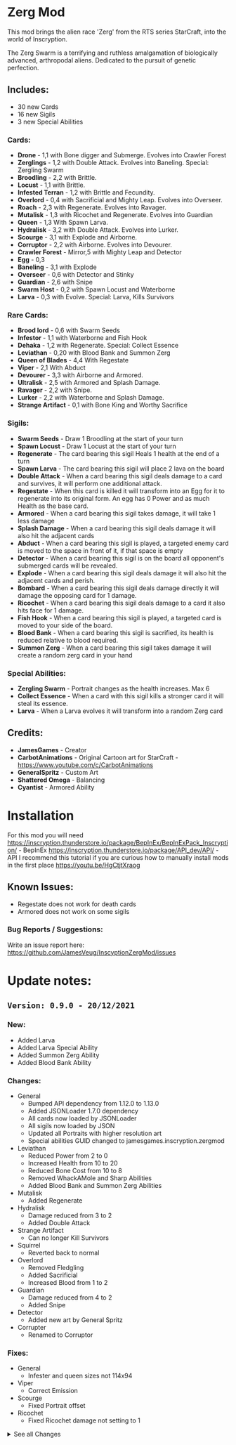 # Zerg Mod
This mod brings the alien race 'Zerg' from the RTS series StarCraft, into the world of Inscryption.

The Zerg Swarm is a terrifying and ruthless amalgamation of biologically advanced, arthropodal aliens. Dedicated to the pursuit of genetic perfection.

## Includes:
- 30 new Cards
- 16 new Sigils
- 3 new Special Abilities

### Cards:
- **Drone** - 1,1 with Bone digger and Submerge. Evolves into Crawler Forest
- **Zerglings** - 1,2 with Double Attack. Evolves into Baneling. Special: Zergling Swarm
- **Broodling** - 2,2 with Brittle.
- **Locust** - 1,1 with Brittle.
- **Infested Terran** - 1,2 with Brittle and Fecundity.
- **Overlord** - 0,4 with Sacrificial and Mighty Leap. Evolves into Overseer.
- **Roach** - 2,3 with Regenerate. Evolves into Ravager.
- **Mutalisk** - 1,3 with Ricochet and Regenerate. Evolves into Guardian
- **Queen** - 1,3 With Spawn Larva.
- **Hydralisk** - 3,2 with Double Attack. Evolves into Lurker.
- **Scourge** - 3,1 with Explode and Airborne.
- **Corruptor** - 2,2 with Airborne. Evolves into Devourer.
- **Crawler Forest** - Mirror,5 with Mighty Leap and Detector
- **Egg** - 0,3
- **Baneling** - 3,1 with Explode
- **Overseer** - 0,6 with Detector and Stinky
- **Guardian** - 2,6 with Snipe
- **Swarm Host** - 0,2 with Spawn Locust and Waterborne
- **Larva** - 0,3 with Evolve. Special: Larva, Kills Survivors

### Rare Cards:
- **Brood lord** - 0,6 with Swarm Seeds
- **Infestor** - 1,1 with Waterborne and Fish Hook
- **Dehaka** - 1,2 with Regenerate. Special: Collect Essence
- **Leviathan** - 0,20 with Blood Bank and Summon Zerg
- **Queen of Blades** - 4,4 With Regestate
- **Viper** - 2,1 With Abduct
- **Devourer** - 3,3 with Airborne and Armored.
- **Ultralisk** - 2,5 with Armored and Splash Damage.
- **Ravager** - 2,2 with Snipe.
- **Lurker** - 2,2 with Waterborne and Splash Damage.
- **Strange Artifact** - 0,1 with Bone King and Worthy Sacrifice

### Sigils:
- **Swarm Seeds** - Draw 1 Broodling at the start of your turn
- **Spawn Locust** - Draw 1 Locust at the start of your turn
- **Regenerate** - The card bearing this sigil Heals 1 health at the end of a turn
- **Spawn Larva** - The card bearing this sigil will place 2 lava on the board
- **Double Attack** - When a card bearing this sigil deals damage to a card and survives, it will perform one additional attack.
- **Regestate** - When this card is killed it will transform into an Egg for it to regenerate into its original form. An egg has 0 Power and as much Health as the base card.
- **Armored** - When a card bearing this sigil takes damage, it will take 1 less damage
- **Splash Damage** - When a card bearing this sigil deals damage it will also hit the adjacent cards
- **Abduct** - When a card bearing this sigil is played, a targeted enemy card is moved to the space in front of it, if that space is empty
- **Detector** - When a card bearing this sigil is on the board all opponent's submerged cards will be revealed.
- **Explode** - When a card bearing this sigil deals damage it will also hit the adjacent cards and perish.
- **Bombard** - When a card bearing this sigil deals damage directly it will damage the opposing card for 1 damage.
- **Ricochet** - When a card bearing this sigil deals damage to a card it also hits face for 1 damage.
- **Fish Hook** - When a card bearing this sigil is played, a targeted card is moved to your side of the board.
- **Blood Bank** - When a card bearing this sigil is sacrified, its health is reduced relative to blood required.
- **Summon Zerg** - When a card bearing this sigil takes damage it will create a random zerg card in your hand

### Special Abilities:
- **Zergling Swarm** - Portrait changes as the health increases. Max 6
- **Collect Essence** - When a card with this sigil kills a stronger card it will steal its essence.
- **Larva** - When a Larva evolves it will transform into a random Zerg card


## Credits:
- **JamesGames** - Creator
- **CarbotAnimations** - Original Cartoon art for StarCraft - https://www.youtube.com/c/CarbotAnimations
- **GeneralSpritz** - Custom Art
- **Shattered Omega** - Balancing
- **Cyantist** - Armored Ability


# Installation
For this mod you will need
https://inscryption.thunderstore.io/package/BepInEx/BepInExPack_Inscryption/ - BepInEx
https://inscryption.thunderstore.io/package/API_dev/API/ - API
I recommend this tutorial if you are curious how to manually install mods in the first place https://youtu.be/HgCtjtXraog


## Known Issues:
- Regestate does not work for death cards
- Armored does not work on some sigils


### Bug Reports / Suggestions:
Write an issue report here: https://github.com/JamesVeug/InscyptionZergMod/issues



# Update notes:

## `Version: 0.9.0 - 20/12/2021`
### New:
- Added Larva
- Added Larva Special Ability
- Added Summon Zerg Ability
- Added Blood Bank Ability

### Changes:
- General
  - Bumped API dependency from 1.12.0 to 1.13.0
  - Added JSONLoader 1.7.0 dependency
  - All cards now loaded by JSONLoader
  - All sigils now loaded by JSON
  - Updated all Portraits with higher resolution art
  - Special abilities GUID changed to jamesgames.inscryption.zergmod
- Leviathan
  - Reduced Power from 2 to 0
  - Increased Health from 10 to 20
  - Reduced Bone Cost from 10 to 8
  - Removed WhackAMole and Sharp Abilities
  - Added Blood Bank and Summon Zerg Abilities
- Mutalisk
  - Added Regenerate
- Hydralisk
    - Damage reduced from 3 to 2
    - Added Double Attack
- Strange Artifact
  - Can no longer Kill Survivors
- Squirrel
  - Reverted back to normal
- Overlord
  - Removed Fledgling
  - Added Sacrificial
  - Increased Blood from 1 to 2
- Guardian
    - Damage reduced from 4 to 2
    - Added Snipe
- Detector
  - Added new art by General Spritz
- Corrupter
    - Renamed to Corruptor

### Fixes:
- General
  - Infester and queen sizes not 114x94
- Viper
  - Correct Emission
- Scourge
  - Fixed Portrait offset
- Ricochet
  - Fixed Ricochet damage not setting to 1



<details>
  <summary>See all Changes</summary>

## `Version: 0.8.0 - 5/1/2021`
### New:
- Strange Artifact

### Changes:
- General
  - Added first pass emissions to all cards except Zerglings
  - Removed rare background from cards that are not rare
- Ricochet
  - Can now be blocked by Mighty Leap
- Swarm Host
  - No longer rare. Obtainable from Trader
- Dehaka
  - Blood cost increased from 1 to 2
- Scourge
  - Damage increased to 3 from 1
  - Obtainable now

### Fixes:
- Dehaka
  - Fixed portrait not changing on boot
- Zerglings
  - Fixed portrait not changing when buffing hp at campfire
  - Fixed portrait not changing on boot
- Regestate
  - Fixed HP of egg not accounting for buffed health from fire.


## `Version: 0.7.0 - 2/12/2021`
### New:
- Crawler Forest

### Changes:
- General
  - Updated some Descriptions to be more descriptive
- Lurker
  - Removed Guard Dog Ability
  - Added Splash Damage Ability
- Drone
  - Added Submerge
  - Can now Evolve into Crawler Forest
- Double Attack
  - Can now double attack cards that are created after the initial cards death 
- Abduct
  - Can now be canceled by clicking on an empty slot
- Spawn Larva
  - Added new art by General Spritz
- Armoured
  - Renamed to Armored
- Draw Broodling's
  - Renamed to Swarm Seeds
- Draw Locust's
  - Renamed to Spawn Locust

### Fixes:
- Sometimes Abduct does not wiggle when it can not cast
- Soft lock when sacrificing a card that has the Detector sigil and has revealed submerged cards

## `Version: 0.6.0 - 28/11/2021`
### New:
- Added Collect Essence special ability
- Added Fish Hook ability
- Added Ricochet ability

### Changes:
- General
    - Updated some descriptions
- Dehaka
    - Added Collect Essence special ability
    - Portrait changes as he kills strong units
- Infestor
    - Removed Trifurcated Strike ability
    - Added Fish Hook ability
- Ultralisk
    - Now obtainable after defeating Prospector
- Mutalisk 
    - Health reverted back to 3 from 1
    - Removed Bombard ability 
    - Removed Airborne ability
    - Added Ricochet ability
- Roach
	- Health increased from 2 to 3
- Armoured ability
	- Added new art by General Spritz

### Fixes:
- Splash damage sometimes doesn't hit a
- Fixed Bombard hitting facedown cards



## `Version: 0.5.0 - 26/11/2021`
### New:
- Added Bombard ability

### Changes:
- General
  - Rebalanced drop rates of rare cards
  - Updated some descriptions
- Mutalisk
  - Health Reduced from 3 to 1
  - Regenerate ability removed
  - Bombard ability added
- Infested Terran
  - Bone cost increase from 1 to 2
- Draw Broodling's
  - Reduced cards drawn from 2 to 1
- Draw Locust's
  - Reduced cards drawn from 2 to 1
- Regestate
  - Health of egg now the same as the card it evolves into
  - Total turns to evolve now depends on health of card evolving into
- Double Attack
  - No longer hits face
    - Halved animation
- Devourer
  - Is now Rare
- Guardian
  - Is now Rare
- Ravager
  - Is now Rare
- Lurker
  - Is now Rare
  - Accessible from boss fights

### Fixes:
- Rare cards obtainable from common card map node 
- Splash damage no longer hits face down cards
- Fixed Regestate not having the Fledgling sigil to evolve the egg



## `Version: 0.4.0 - 24/11/2021` 
### New:
- Added Viper - 2,1 with Abduct
- Added Scourge - 1,1 with Explode and Airborne
- Added Corruptor - 2,2 with Airborne. Evolves into Devourer
- Added Devourer - 3,3 with Airborne and Armoured
- Added Guardian - 4,6

- Added Abduct Ability
- Added Detector Ability
- Added Explode Ability

### Changes:
- Infested Terran
	- Removed Blood cost so now its just 1 Bone
- Ravager
	- Renamed from Ravanger to Ravager
- Lurker
	- Removed Burrower ability
	- Added GuardDog ability
- Overlord
	- Removed Airborne ability
	- Added Fledgling ability
- Overseer
	- Removed Reach and Airborne abilities
	- Added Detector and Stinky abilities
- Splash Damage
	- Added new art by General Spritz
- Double Attack
    - No longer hits face

### Fixes:
- Fixed Infested Terran costing 1 Blood and 1 Bone

## `Version: 0.3.0 - 23/11/2021`
### New:
- Added Ravenger - 2,2 with Snipe
- Added Lurker - 2,2 with Submerge and Burrower

- Added Armoured Ability
- Added Splash Ability

- Added Watermark to all Zerg cards

### Changes:
- Bumped API plugin requirement to 1.12.0
- Hydralisk
	- Evolves into a Lurker
- Roach 
	- Evolves into a Ravenger
- Broodlord
	- Health changed to 6 from 4
	- Blood changed to 3 from 2
- Broodling
	- Damage changed to 2 from 1
	- Health changed to 2 from 1
- Queen of Blades 
	- Damage changed to 4 from 3
	- Health changed to 4 from 3
- Ultralisk 
	- No longer accessible from Trader
	- Removed Deathshield ability
	- Added Armoured ability
	- Added Splash Damage ability
- Baneling
	- Removed Trifurcated Strike ability
	- Added Splash Damage ability


## `Version: 0.2.0 - 22/11/2021`
### New:
- Added Drone - 1,1 with Bone digger
- Added Baneling - Rare - 3,1 with Brittle and Trifurcated Strike
- Added Swam Host - Rare - 0,2 with Draw 2 Locusts and Submerge
- Added Locus - 1,1 with Brittle
- Added Broodlord - 0,4 with Draw 2 Broodlings
- Added Bloodling - 1,1 with Brittle
- Added Infested Terran - 1,2 with Brittle and Fecundity
- Added Overseer - 0,6 - Rare with Reach and Airborne
- Added Infestor - 1,1 - Rare with Submerge and Trifurcated Strike
- Added Dehaka - 1,2 - Rare with Regenerate
- Added Leviathan - 2,10 - with Burrower and Sharp
- Added Ultralisk - 2,6 - with Death Shield

- Added Draw Broodlings ability
- Added Draw Locusts ability

### Changes:
- Overlord 
	- Evolves into Overseer
- Zerglings 
	- Evolve into Banelings
	- Portrait now shows how many zerglings as health. Max 6.
- Queen of Blades
	- No longer obtainable from Trader
- Mutalisk
	- Removed Trifurcated Strike
	- Added Regeneration
	- Damage changed to 1 from 2
	- Health changed to 3 from 1
- Double Attack
	- Added new art by General Spritz
- Regeneration
	- Added new art by General Spritz

### Fixes:
- Fixed all zerg card backgrounds showing as Rare



## `Version: 0.1.1 - 19/11/2021`
### New:
- All Zerg cards
    - Now have the Insect Trait
### Changes:
- Mutalisk 
	-	Damage changed to 2 from 3
- Larva 
	- Health reduced back to 1
- Kerrigan 
	- Renamed to Queen of Blades
- Final attack 
	- Renamed to Double Attack
- Touched up some card descriptions
- Touched up some ability dialogue

### Fixes:
- Fixed mod not working due to wrong directory
- Fixed Final attack direct attack animation
- Fixed Final attack sometimes not attacking


## `Version: 0.1.0 - 17/11/2021`
### New:
- Added Zergling - 1,2 with Final attack
- Added Roach - 2,2 with Regenerate
- Added Overlord - 0,4 with Airborne and Mighty Leap
- Added Kerrigan - 3,3 With Regestate
- Added Mutalisk - 3,1 with Airborne and Bifurcated Strike
- Added Queen - 1,3 With Spawn Larva
- Added Hydralisk - 3,2

- Added Regenerate ability
- Added Spawn Larva ability
- Added Final attack ability
- Added Regestate ability

### Changes:
- Squirrel art changed to a Larva

</details>
